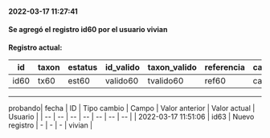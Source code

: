 
#### 2022-03-17 11:27:41

#### Se agregó el registro id60 por el usuario vivian

**Registro actual:**

| id | taxon | estatus | id_valido | taxon_valido | referencia | categoria_agrobiodiversidad | subcategoria_agrobiodiversidad | justificacion_subcategoria | comentarios_revision | usuario |
| -- | -- | -- | -- | -- | -- | -- | -- | -- | -- | -- |
| id60 | tx60 | est60 | valido60 | tvalido60 | ref60 | cat60 | sub60 | jus60 | com60 | vivian | 
-------------------------------
probando| fecha | ID | Tipo cambio | Campo | Valor anterior | Valor actual | Usuario | 
 | -- | -- | -- | -- | -- | -- | -- | 
| 2022-03-17 11:51:06 | id63 | Nuevo registro | - | - | - | vivian |